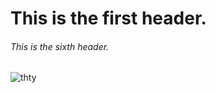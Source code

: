 # This is the first header.
###### This is the sixth header.

![thty](https://pbs.twimg.com/media/GcM_if_asAMK-Ii?format=jpg&name=large)
